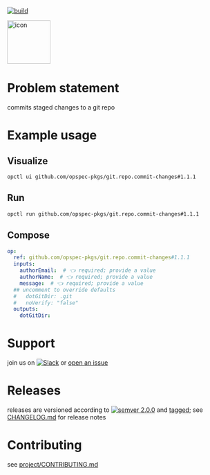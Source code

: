 [![build](https://github.com/opspec-pkgs/git.repo.commit-changes/actions/workflows/build.yml/badge.svg)](https://github.com/opspec-pkgs/git.repo.commit-changes/actions/workflows/build.yml)


<img src="icon.svg" alt="icon" height="100px">

# Problem statement

commits staged changes to a git repo

# Example usage

## Visualize

```shell
opctl ui github.com/opspec-pkgs/git.repo.commit-changes#1.1.1
```

## Run

```
opctl run github.com/opspec-pkgs/git.repo.commit-changes#1.1.1
```

## Compose

```yaml
op:
  ref: github.com/opspec-pkgs/git.repo.commit-changes#1.1.1
  inputs:
    authorEmail:  # 👈 required; provide a value
    authorName:  # 👈 required; provide a value
    message:  # 👈 required; provide a value
  ## uncomment to override defaults
  #   dotGitDir: .git
  #   noVerify: "false"
  outputs:
    dotGitDir:
```

# Support

join us on
[![Slack](https://img.shields.io/badge/slack-opctl-E01563.svg)](https://join.slack.com/t/opctl/shared_invite/zt-51zodvjn-Ul_UXfkhqYLWZPQTvNPp5w)
or
[open an issue](https://github.com/opspec-pkgs/git.repo.commit-changes/issues)

# Releases

releases are versioned according to
[![semver 2.0.0](https://img.shields.io/badge/semver-2.0.0-brightgreen.svg)](http://semver.org/spec/v2.0.0.html)
and [tagged](https://git-scm.com/book/en/v2/Git-Basics-Tagging); see
[CHANGELOG.md](CHANGELOG.md) for release notes

# Contributing

see
[project/CONTRIBUTING.md](https://github.com/opspec-pkgs/project/blob/main/CONTRIBUTING.md)
